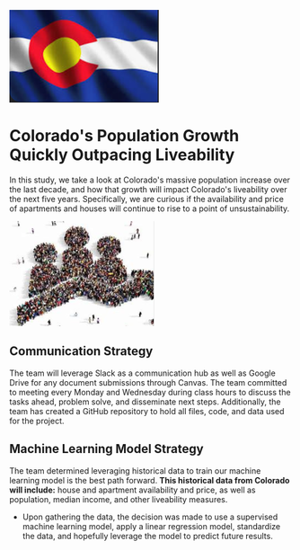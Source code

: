 ![COflag](images/COflag.PNG)

# Colorado's Population Growth Quickly Outpacing Liveability
In this study, we take a look at Colorado's massive population increase over the last decade, and how that growth will impact Colorado's liveability over the next five years. Specifically, we are curious if the availability and price of apartments and houses will continue to rise to a point of unsustainability.

![Population Growth](images/popgrow.PNG)

## Communication Strategy
The team will leverage Slack as a communication hub as well as Google Drive for any document submissions through Canvas. The team committed to meeting every Monday and Wednesday during class hours to discuss the tasks ahead, problem solve, and disseminate next steps. Additionally, the team has created a GitHub repository to hold all files, code, and data used for the project.

## Machine Learning Model Strategy
The team determined leveraging historical data to train our machine learning model is the best path forward. **This historical data from Colorado will include:** house and apartment availability and price, as well as population, median income, and other liveability measures. 
- Upon gathering the data, the decision was made to use a supervised machine learning model, apply a linear regression model, standardize the data, and hopefully leverage the model to predict future results.

